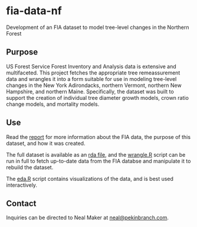 # fia-data-nf
Development of an FIA dataset to model tree-level changes in the Northern Forest

## Purpose
US Forest Service Forest Inventory and Analysis data is extensive and multifaceted. This project fetches the appropriate tree remeassurement data and wrangles it into a form suitable for use in modeling tree-level changes in the New York Adirondacks, northern Vermont, northern New Hampshire, and northern Maine. Specifically, the dataset was built to support the creation of individual tree diameter growth models, crown ratio change models, and mortality models.

## Use
Read the [report](nf-dataset-creation.Rmd) for more information about the FIA data, the purpose of this dataset, and how it was created.

The full dataset is available as an [rda file](rda/nf-fia.rda), and the [wrangle.R](scripts/wrangle.R) script can be run in full to fetch up-to-date data from the FIA databse and manipulate it to rebuild the dataset.

The [eda.R](scripts/eda.R) script contains visualizations of the data, and is best used interactively.

## Contact
Inquiries can be directed to Neal Maker at neal@pekinbranch.com.
